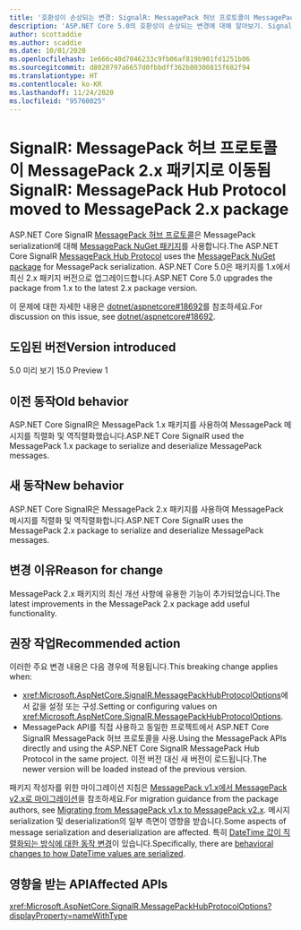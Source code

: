 ```yaml
---
title: '호환성이 손상되는 변경: SignalR: MessagePack 허브 프로토콜이 MessagePack 2.x 패키지로 이동됨'
description: 'ASP.NET Core 5.0의 호환성이 손상되는 변경에 대해 알아보기. SignalR: MessagePack 허브 프로토콜이 MessagePack 2.x 패키지로 이동됨'
author: scottaddie
ms.author: scaddie
ms.date: 10/01/2020
ms.openlocfilehash: 1e666c40d7046233c9fb06af819b901fd1251b06
ms.sourcegitcommit: d8020797a6657d0fbbdff362b80300815f682f94
ms.translationtype: HT
ms.contentlocale: ko-KR
ms.lasthandoff: 11/24/2020
ms.locfileid: "95760025"
---
```

# <a name="signalr-messagepack-hub-protocol-moved-to-messagepack-2x-package"></a><span data-ttu-id="3df31-103">SignalR: MessagePack 허브 프로토콜이 MessagePack 2.x 패키지로 이동됨</span><span class="sxs-lookup"><span data-stu-id="3df31-103">SignalR: MessagePack Hub Protocol moved to MessagePack 2.x package</span></span>

<span data-ttu-id="3df31-104">ASP.NET Core SignalR [MessagePack 허브 프로토콜](/aspnet/core/signalr/messagepackhubprotocol)은 MessagePack serialization에 대해 [MessagePack NuGet 패키지](https://www.nuget.org/packages/MessagePack)를 사용합니다.</span><span class="sxs-lookup"><span data-stu-id="3df31-104">The ASP.NET Core SignalR [MessagePack Hub Protocol](/aspnet/core/signalr/messagepackhubprotocol) uses the [MessagePack NuGet package](https://www.nuget.org/packages/MessagePack) for MessagePack serialization.</span></span> <span data-ttu-id="3df31-105">ASP.NET Core 5.0은 패키지를 1.x에서 최신 2.x 패키지 버전으로 업그레이드합니다.</span><span class="sxs-lookup"><span data-stu-id="3df31-105">ASP.NET Core 5.0 upgrades the package from 1.x to the latest 2.x package version.</span></span>

<span data-ttu-id="3df31-106">이 문제에 대한 자세한 내용은 [dotnet/aspnetcore#18692](https://github.com/dotnet/aspnetcore/issues/18692)를 참조하세요.</span><span class="sxs-lookup"><span data-stu-id="3df31-106">For discussion on this issue, see [dotnet/aspnetcore#18692](https://github.com/dotnet/aspnetcore/issues/18692).</span></span>

## <a name="version-introduced"></a><span data-ttu-id="3df31-107">도입된 버전</span><span class="sxs-lookup"><span data-stu-id="3df31-107">Version introduced</span></span>

<span data-ttu-id="3df31-108">5.0 미리 보기 1</span><span class="sxs-lookup"><span data-stu-id="3df31-108">5.0 Preview 1</span></span>

## <a name="old-behavior"></a><span data-ttu-id="3df31-109">이전 동작</span><span class="sxs-lookup"><span data-stu-id="3df31-109">Old behavior</span></span>

<span data-ttu-id="3df31-110">ASP.NET Core SignalR은 MessagePack 1.x 패키지를 사용하여 MessagePack 메시지를 직렬화 및 역직렬화했습니다.</span><span class="sxs-lookup"><span data-stu-id="3df31-110">ASP.NET Core SignalR used the MessagePack 1.x package to serialize and deserialize MessagePack messages.</span></span>

## <a name="new-behavior"></a><span data-ttu-id="3df31-111">새 동작</span><span class="sxs-lookup"><span data-stu-id="3df31-111">New behavior</span></span>

<span data-ttu-id="3df31-112">ASP.NET Core SignalR은 MessagePack 2.x 패키지를 사용하여 MessagePack 메시지를 직렬화 및 역직렬화합니다.</span><span class="sxs-lookup"><span data-stu-id="3df31-112">ASP.NET Core SignalR uses the MessagePack 2.x package to serialize and deserialize MessagePack messages.</span></span>

## <a name="reason-for-change"></a><span data-ttu-id="3df31-113">변경 이유</span><span class="sxs-lookup"><span data-stu-id="3df31-113">Reason for change</span></span>

<span data-ttu-id="3df31-114">MessagePack 2.x 패키지의 최신 개선 사항에 유용한 기능이 추가되었습니다.</span><span class="sxs-lookup"><span data-stu-id="3df31-114">The latest improvements in the MessagePack 2.x package add useful functionality.</span></span>

## <a name="recommended-action"></a><span data-ttu-id="3df31-115">권장 작업</span><span class="sxs-lookup"><span data-stu-id="3df31-115">Recommended action</span></span>

<span data-ttu-id="3df31-116">이러한 주요 변경 내용은 다음 경우에 적용됩니다.</span><span class="sxs-lookup"><span data-stu-id="3df31-116">This breaking change applies when:</span></span>

* <span data-ttu-id="3df31-117"><xref:Microsoft.AspNetCore.SignalR.MessagePackHubProtocolOptions>에서 값을 설정 또는 구성.</span><span class="sxs-lookup"><span data-stu-id="3df31-117">Setting or configuring values on <xref:Microsoft.AspNetCore.SignalR.MessagePackHubProtocolOptions>.</span></span>
* <span data-ttu-id="3df31-118">MessagePack API를 직접 사용하고 동일한 프로젝트에서 ASP.NET Core SignalR MessagePack 허브 프로토콜을 사용.</span><span class="sxs-lookup"><span data-stu-id="3df31-118">Using the MessagePack APIs directly and using the ASP.NET Core SignalR MessagePack Hub Protocol in the same project.</span></span> <span data-ttu-id="3df31-119">이전 버전 대신 새 버전이 로드됩니다.</span><span class="sxs-lookup"><span data-stu-id="3df31-119">The newer version will be loaded instead of the previous version.</span></span>

<span data-ttu-id="3df31-120">패키지 작성자를 위한 마이그레이션 지침은 [MessagePack v1.x에서 MessagePack v2.x로 마이그레이션](https://github.com/neuecc/MessagePack-CSharp/blob/master/doc/migration.md)을 참조하세요.</span><span class="sxs-lookup"><span data-stu-id="3df31-120">For migration guidance from the package authors, see [Migrating from MessagePack v1.x to MessagePack v2.x](https://github.com/neuecc/MessagePack-CSharp/blob/master/doc/migration.md).</span></span> <span data-ttu-id="3df31-121">메시지 serialization 및 deserialization의 일부 측면이 영향을 받습니다.</span><span class="sxs-lookup"><span data-stu-id="3df31-121">Some aspects of message serialization and deserialization are affected.</span></span> <span data-ttu-id="3df31-122">특히 [DateTime 값이 직렬화되는 방식에 대한 동작 변경](https://github.com/neuecc/MessagePack-CSharp/blob/master/doc/migration.md#behavioral-changes)이 있습니다.</span><span class="sxs-lookup"><span data-stu-id="3df31-122">Specifically, there are [behavioral changes to how DateTime values are serialized](https://github.com/neuecc/MessagePack-CSharp/blob/master/doc/migration.md#behavioral-changes).</span></span>

## <a name="affected-apis"></a><span data-ttu-id="3df31-123">영향을 받는 API</span><span class="sxs-lookup"><span data-stu-id="3df31-123">Affected APIs</span></span>

<xref:Microsoft.AspNetCore.SignalR.MessagePackHubProtocolOptions?displayProperty=nameWithType>

<!--

### Category

ASP.NET Core

### Affected APIs

`T:Microsoft.AspNetCore.SignalR.MessagePackHubProtocolOptions`

-->
